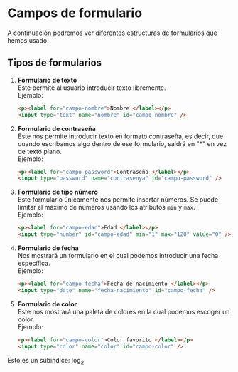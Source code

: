 # Campos de formulario

A continuación podremos ver diferentes estructuras de formularios que hemos usado.

## Tipos de formularios

1. **Formulario de texto**  
   Este permite al usuario introducir texto libremente.  
   Ejemplo:
   ```html
   <p><label for="campo-nombre">Nombre </label></p>
   <input type="text" name="nombre" id="campo-nombre" />
   ```

2. **Formulario de contraseña**  
   Este nos permite introducir texto en formato contraseña, es decir, que cuando escribamos algo dentro de ese formulario, saldrá en "*" en vez de texto plano.  
   Ejemplo:
   ```html
   <p><label for="campo-password">Contraseña </label></p>
   <input type="password" name="contrasenya" id="campo-password" />
   ```

3. **Formulario de tipo número**  
   Este formulario únicamente nos permite insertar números. Se puede limitar el máximo de números usando los atributos `min` y `max`.  
   Ejemplo:
   ```html
   <p><label for="campo-edad">Edad </label></p>
   <input type="number" id="campo-edad" min="1" max="120" value="0" />
   ```

4. **Formulario de fecha**  
   Nos mostrará un formulario en el cual podemos introducir una fecha específica.  
   Ejemplo:
   ```html
   <p><label for="campo-fecha">Fecha de nacimiento </label></p>
   <input type="date" name="fecha-nacimiento" id="campo-fecha" />
   ```

5. **Formulario de color**  
   Este nos mostrará una paleta de colores en la cual podemos escoger un color.  
   Ejemplo:
   ```html
   <p><label for="campo-color">Color favorito </label></p>
   <input type="color" name="color" id="campo-color" />
   ```
Esto es un subindice: log<sub>2</sub>
